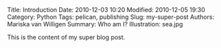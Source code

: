 Title: Introduction
Date: 2010-12-03 10:20
Modified: 2010-12-05 19:30
Category: Python
Tags: pelican, publishing
Slug: my-super-post
Authors: Mariska van Willigen
Summary: Who am I?
Illustration: sea.jpg

This is the content of my super blog post.